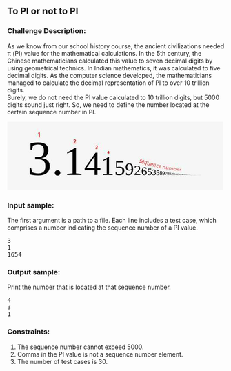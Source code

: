 <h2>To PI or not to PI</h2>

<h3>Challenge Description:</h3>

<p>
    As we know from our school history course, the ancient civilizations needed &#x3C0; (PI) value for the mathematical
    calculations. In the 5th century, the Chinese mathematicians calculated this value to seven decimal digits by using
    geometrical technics. In Indian mathematics, it was calculated to five decimal digits. As the computer science
    developed, the mathematicians managed to calculate the decimal representation of PI to over 10 trillion digits.
<br>
    Surely, we do not need the PI value calculated to 10 trillion digits, but 5000 digits sound just right. So, we
    need to define the number located at the certain sequence number in PI.<br>

</p>

<p>
    <img src="assets/fig-1.png" alt="Figure 1">
</p>

<h3>Input sample:</h3>

<p>
    The first argument is a path to a file. Each line includes a test case, which comprises a number indicating the
    sequence number of a PI value.
</p>

<pre class="description-input-output">3
1
1654</pre>

<h3>Output sample:</h3>

<p>
    Print the number that is located at that sequence number.
</p>

<pre class="description-input-output">4
3
1</pre>

<h3>Constraints:</h3>
<ol>
<li>The sequence number cannot exceed 5000.</li>
<li>Comma in the PI value is not a sequence number element.</li>
<li>The number of test cases is 30.</li>
</ol>
